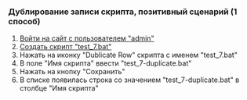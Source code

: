 ### Дублирование записи скрипта, позитивный сценарий (1 способ)

1. [Войти на сайт с пользователем "admin"](..\\..\\..\\..\0.%20Шаги\1.%20Войти%20на%20сайт%20с%20пользователем%20username.md)
1. [Создать скрипт "test_7.bat"](..\\..\\..\\..\0.%20Шаги\2.%20Создать%20скрипт%20с%20именем%20test_name.md)
1. Нажать на иконку "Dublicate Row" скрипта с именем "test_7.bat"
1. В поле "Имя скрипта" ввести "test_7-duplicate.bat"
1. Нажать на кнопку "Сохранить"
1. В списке появилась строка со значением "test_7-duplicate.bat" в столбце "Имя скрипта"
